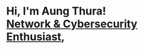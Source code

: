<h1>Hi, I'm Aung Thura! <br/> <a href="https://www.linkedin.com/in/aung-thura-019a2869/">Network & Cybersecurity Enthusiast</a>, </h1>


